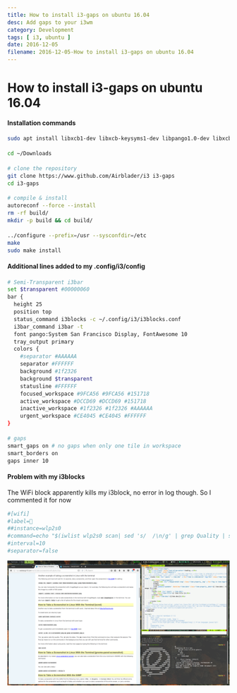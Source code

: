 ```yaml
---
title: How to install i3-gaps on ubuntu 16.04
desc: Add gaps to your i3wm
category: Development
tags: [ i3, ubuntu ]
date: 2016-12-05
filename: 2016-12-05-How to install i3-gaps on ubuntu 16.04
---
```


# How to install i3-gaps on ubuntu 16.04

#### Installation commands

```sh
sudo apt install libxcb1-dev libxcb-keysyms1-dev libpango1.0-dev libxcb-util0-dev libxcb-icccm4-dev libyajl-dev libstartup-notification0-dev libxcb-randr0-dev libev-dev libxcb-cursor-dev libxcb-xinerama0-dev libxcb-xkb-dev libxkbcommon-dev libxkbcommon-x11-dev autoconf

cd ~/Downloads

# clone the repository
git clone https://www.github.com/Airblader/i3 i3-gaps
cd i3-gaps

# compile & install
autoreconf --force --install
rm -rf build/
mkdir -p build && cd build/

../configure --prefix=/usr --sysconfdir=/etc
make
sudo make install
```

#### Additional lines added to my .config/i3/config

```sh
# Semi-Transparent i3bar
set $transparent #00000060
bar {
  height 25
  position top
  status_command i3blocks -c ~/.config/i3/i3blocks.conf
  i3bar_command i3bar -t
  font pango:System San Francisco Display, FontAwesome 10
  tray_output primary
  colors {
    #separator #AAAAAA
    separator #FFFFFF
    background #1f2326
    background $transparent
    statusline #FFFFFF
    focused_workspace #9FCA56 #9FCA56 #151718
    active_workspace #DCCD69 #DCCD69 #151718
    inactive_workspace #1f2326 #1f2326 #AAAAAA
    urgent_workspace #CE4045 #CE4045 #FFFFFF
}

# gaps
smart_gaps on # no gaps when only one tile in workspace
smart_borders on
gaps inner 10
```

#### Problem with my i3blocks

The WiFi block apparently kills my i3block, no error in log though. So I commented it for now

```sh
#[wifi]
#label=
##instance=wlp2s0
#command=echo "$(iwlist wlp2s0 scan| sed 's/  /\n/g' | grep Quality | sed 's/Link Quality://' | sed 's/Quality=//' | sed 's/ //g')"
#interval=10
#separator=false
```

![Screenshot](https://github.com/IniZio/Thoughts/blob/master/posts/Screen.png)